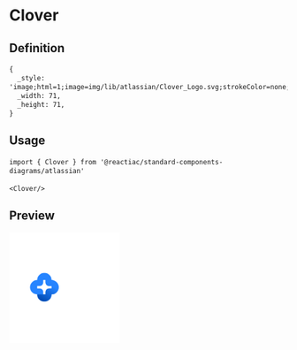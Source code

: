 # Clover

## Definition

```
{
  _style: 'image;html=1;image=img/lib/atlassian/Clover_Logo.svg;strokeColor=none;',
  _width: 71,
  _height: 71,
}
```

## Usage

```
import { Clover } from '@reactiac/standard-components-diagrams/atlassian'

<Clover/>
```

## Preview

<img src="./clover.png" width="200"/>
